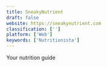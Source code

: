 ```yaml
---
title: SneakyNutrient
draft: false 
website: https://sneakynutrient.com
classification: ['']
platform: ['Web']
keywords: ['Nutritionista']
---
```

Your nutrition guide